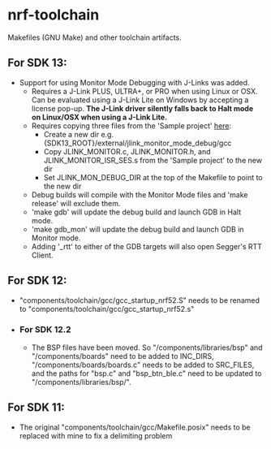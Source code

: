 # nrf-toolchain
Makefiles (GNU Make) and other toolchain artifacts.

## For SDK 13:
- Support for using Monitor Mode Debugging with J-Links was added.
  - Requires a J-Link PLUS, ULTRA+, or PRO when using Linux or OSX. Can be evaluated using a J-Link Lite on Windows by accepting a license pop-up. **The J-Link driver silently falls back to Halt mode on Linux/OSX when using a J-Link Lite.**
  - Requires copying three files from the 'Sample project' [here](https://www.segger.com/monitor-mode-debugging.html):
    - Create a new dir e.g. {SDK13_ROOT}/external/jlink_monitor_mode_debug/gcc
    - Copy JLINK_MONITOR.c, JLINK_MONITOR.h, and JLINK_MONITOR_ISR_SES.s from the 'Sample project' to the new dir
    - Set JLINK_MON_DEBUG_DIR at the top of the Makefile to point to the new dir
  - Debug builds will compile with the Monitor Mode files and 'make release' will exclude them.
  - 'make gdb' will update the debug build and launch GDB in Halt mode.
  - 'make gdb_mon' will update the debug build and launch GDB in Monitor mode.
  - Adding '_rtt' to either of the GDB targets will also open Segger's RTT Client.

## For SDK 12:
- "components/toolchain/gcc/gcc_startup_nrf52.S" needs to be renamed to "components/toolchain/gcc/gcc_startup_nrf52.s"

- ### For SDK 12.2
  - The BSP files have been moved. So "/components/libraries/bsp" and "/components/boards" need to be added to INC_DIRS, "/components/boards/boards.c" needs to be added to SRC_FILES, and the paths for "bsp.c" and "bsp_btn_ble.c" need to be updated to "/components/libraries/bsp/".

## For SDK 11:
- The original "components/toolchain/gcc/Makefile.posix" needs to be replaced with mine to fix a delimiting problem
